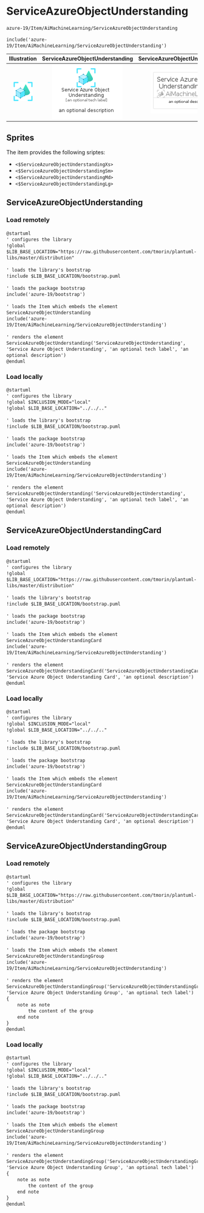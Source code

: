 # ServiceAzureObjectUnderstanding


```text
azure-19/Item/AiMachineLearning/ServiceAzureObjectUnderstanding
```

```text
include('azure-19/Item/AiMachineLearning/ServiceAzureObjectUnderstanding')
```



| Illustration | ServiceAzureObjectUnderstanding | ServiceAzureObjectUnderstandingCard | ServiceAzureObjectUnderstandingGroup |
| :---: | :---: | :---: | :---: |
| ![illustration for Illustration](../../../azure-19/Item/AiMachineLearning/ServiceAzureObjectUnderstanding.png) | ![illustration for ServiceAzureObjectUnderstanding](../../../azure-19/Item/AiMachineLearning/ServiceAzureObjectUnderstanding.Local.png) | ![illustration for ServiceAzureObjectUnderstandingCard](../../../azure-19/Item/AiMachineLearning/ServiceAzureObjectUnderstandingCard.Local.png) | ![illustration for ServiceAzureObjectUnderstandingGroup](../../../azure-19/Item/AiMachineLearning/ServiceAzureObjectUnderstandingGroup.Local.png) |



## Sprites
The item provides the following sriptes:

- `<$ServiceAzureObjectUnderstandingXs>`
- `<$ServiceAzureObjectUnderstandingSm>`
- `<$ServiceAzureObjectUnderstandingMd>`
- `<$ServiceAzureObjectUnderstandingLg>`





## ServiceAzureObjectUnderstanding

### Load remotely
```plantuml
@startuml
' configures the library
!global $LIB_BASE_LOCATION="https://raw.githubusercontent.com/tmorin/plantuml-libs/master/distribution"

' loads the library's bootstrap
!include $LIB_BASE_LOCATION/bootstrap.puml

' loads the package bootstrap
include('azure-19/bootstrap')

' loads the Item which embeds the element ServiceAzureObjectUnderstanding
include('azure-19/Item/AiMachineLearning/ServiceAzureObjectUnderstanding')

' renders the element
ServiceAzureObjectUnderstanding('ServiceAzureObjectUnderstanding', 'Service Azure Object Understanding', 'an optional tech label', 'an optional description')
@enduml
```

### Load locally
```plantuml
@startuml
' configures the library
!global $INCLUSION_MODE="local"
!global $LIB_BASE_LOCATION="../../.."

' loads the library's bootstrap
!include $LIB_BASE_LOCATION/bootstrap.puml

' loads the package bootstrap
include('azure-19/bootstrap')

' loads the Item which embeds the element ServiceAzureObjectUnderstanding
include('azure-19/Item/AiMachineLearning/ServiceAzureObjectUnderstanding')

' renders the element
ServiceAzureObjectUnderstanding('ServiceAzureObjectUnderstanding', 'Service Azure Object Understanding', 'an optional tech label', 'an optional description')
@enduml
```

## ServiceAzureObjectUnderstandingCard

### Load remotely
```plantuml
@startuml
' configures the library
!global $LIB_BASE_LOCATION="https://raw.githubusercontent.com/tmorin/plantuml-libs/master/distribution"

' loads the library's bootstrap
!include $LIB_BASE_LOCATION/bootstrap.puml

' loads the package bootstrap
include('azure-19/bootstrap')

' loads the Item which embeds the element ServiceAzureObjectUnderstandingCard
include('azure-19/Item/AiMachineLearning/ServiceAzureObjectUnderstanding')

' renders the element
ServiceAzureObjectUnderstandingCard('ServiceAzureObjectUnderstandingCard', 'Service Azure Object Understanding Card', 'an optional description')
@enduml
```

### Load locally
```plantuml
@startuml
' configures the library
!global $INCLUSION_MODE="local"
!global $LIB_BASE_LOCATION="../../.."

' loads the library's bootstrap
!include $LIB_BASE_LOCATION/bootstrap.puml

' loads the package bootstrap
include('azure-19/bootstrap')

' loads the Item which embeds the element ServiceAzureObjectUnderstandingCard
include('azure-19/Item/AiMachineLearning/ServiceAzureObjectUnderstanding')

' renders the element
ServiceAzureObjectUnderstandingCard('ServiceAzureObjectUnderstandingCard', 'Service Azure Object Understanding Card', 'an optional description')
@enduml
```

## ServiceAzureObjectUnderstandingGroup

### Load remotely
```plantuml
@startuml
' configures the library
!global $LIB_BASE_LOCATION="https://raw.githubusercontent.com/tmorin/plantuml-libs/master/distribution"

' loads the library's bootstrap
!include $LIB_BASE_LOCATION/bootstrap.puml

' loads the package bootstrap
include('azure-19/bootstrap')

' loads the Item which embeds the element ServiceAzureObjectUnderstandingGroup
include('azure-19/Item/AiMachineLearning/ServiceAzureObjectUnderstanding')

' renders the element
ServiceAzureObjectUnderstandingGroup('ServiceAzureObjectUnderstandingGroup', 'Service Azure Object Understanding Group', 'an optional tech label') {
    note as note
        the content of the group
    end note
}
@enduml
```

### Load locally
```plantuml
@startuml
' configures the library
!global $INCLUSION_MODE="local"
!global $LIB_BASE_LOCATION="../../.."

' loads the library's bootstrap
!include $LIB_BASE_LOCATION/bootstrap.puml

' loads the package bootstrap
include('azure-19/bootstrap')

' loads the Item which embeds the element ServiceAzureObjectUnderstandingGroup
include('azure-19/Item/AiMachineLearning/ServiceAzureObjectUnderstanding')

' renders the element
ServiceAzureObjectUnderstandingGroup('ServiceAzureObjectUnderstandingGroup', 'Service Azure Object Understanding Group', 'an optional tech label') {
    note as note
        the content of the group
    end note
}
@enduml
```

